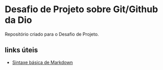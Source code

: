 # Desafio de Projeto sobre Git/Github da Dio
Repositório criado para o Desafio de Projeto.

## links úteis

* [Sintaxe básica de Markdown](https://markdown.net.br/sintaxe-basica/)
